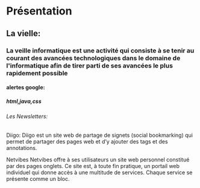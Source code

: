 <h1>Présentation</h1>
<h2>La vielle:</h2>
<h3>La veille informatique est une activité qui consiste à se tenir au courant des avancées technologiques dans le domaine de l'informatique afin de tirer parti de ses avancées le plus rapidement possible</h3>


<h4>alertes google:</h4>
<h5>html,java,css</h5>


<h6>Les Newsletters:</h6>


<h7>Diigo:</h7>
<h8>Diigo est un site web de partage de signets (social bookmarking) qui permet de partager des pages web et d’y ajouter des tags et des annotations.</h8>


<h9>Netvibes</h9>
<h10>Netvibes offre à ses utilisateurs un site web personnel constitué par des pages onglets. Ce site est, à toute fin pratique, un portail web individuel qui donne accès à une multitude de services. Chaque service se présente comme un bloc.</h10>
